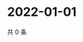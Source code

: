 # 2022-01-01

共 0 条

<!-- BEGIN WEIBO -->
<!-- 最后更新时间 Sat Jan 01 2022 06:14:13 GMT+0800 (China Standard Time) -->

<!-- END WEIBO -->
